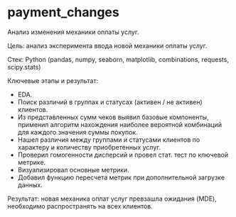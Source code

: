 # payment_changes
Анализ изменения механики оплаты услуг.  

Цель: анализ эксперимента ввода новой механики оплаты услуг.  

Стек: Python (pandas, numpy, seaborn, matplotlib, combinations, requests, scipy.stats)   

Ключевые этапы и результат: 
- EDA.
- Поиск различий в группах и статусах (активен / не активен) клиентов.
- Из представленных сумм чеков выявил базовые компоненты, применил алгоритм нахождения наиболее вероятной комбинаций для каждого значения суммы покупок.
- Нашел различия между группами и статусами клиентов по характеру и количеству приобретенных услуг.
- Проверил гомогенности дисперсий и провел стат. тест по ключевой метрике.
- Визуализировал основные метрики.
- Добавил функцию пересчета метрик при дополнительной загрузке данных.

Результат: новая механика оплат услуг превзашла ожидания (MDE), необходимо распространять на всех клиентов.
